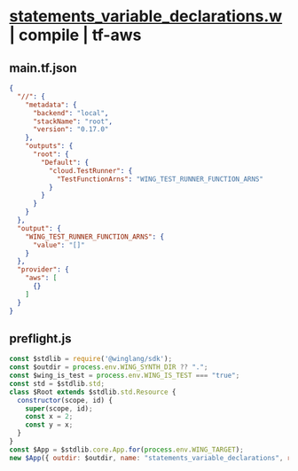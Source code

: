 # [statements_variable_declarations.w](../../../../../examples/tests/valid/statements_variable_declarations.w) | compile | tf-aws

## main.tf.json
```json
{
  "//": {
    "metadata": {
      "backend": "local",
      "stackName": "root",
      "version": "0.17.0"
    },
    "outputs": {
      "root": {
        "Default": {
          "cloud.TestRunner": {
            "TestFunctionArns": "WING_TEST_RUNNER_FUNCTION_ARNS"
          }
        }
      }
    }
  },
  "output": {
    "WING_TEST_RUNNER_FUNCTION_ARNS": {
      "value": "[]"
    }
  },
  "provider": {
    "aws": [
      {}
    ]
  }
}
```

## preflight.js
```js
const $stdlib = require('@winglang/sdk');
const $outdir = process.env.WING_SYNTH_DIR ?? ".";
const $wing_is_test = process.env.WING_IS_TEST === "true";
const std = $stdlib.std;
class $Root extends $stdlib.std.Resource {
  constructor(scope, id) {
    super(scope, id);
    const x = 2;
    const y = x;
  }
}
const $App = $stdlib.core.App.for(process.env.WING_TARGET);
new $App({ outdir: $outdir, name: "statements_variable_declarations", rootConstruct: $Root, plugins: $plugins, isTestEnvironment: $wing_is_test, entrypointDir: process.env['WING_SOURCE_DIR'], rootId: process.env['WING_ROOT_ID'] }).synth();

```

